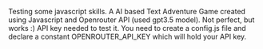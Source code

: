 Testing some javascript skills. 
A AI based Text Adventure Game created using Javascript and Openrouter API (used gpt3.5 model).
Not perfect, but works :)
API key needed to test it. You need to create a config.js file and declare a constant  OPENROUTER_API_KEY which will hold your API key.
